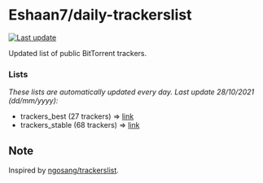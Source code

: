 
# Eshaan7/daily-trackerslist 

[![Last update](https://img.shields.io/badge/Last%20update-28/10/2021-blue.svg)](#)

Updated list of public BitTorrent trackers.

### Lists
*These lists are automatically updated every day. Last update 28/10/2021 (_dd/mm/yyyy_):*

* trackers_best (27 trackers) => [link](https://raw.githubusercontent.com/eshaan7/daily-trackerslist/master/trackers_best.txt)
* trackers_stable (68 trackers) => [link](https://raw.githubusercontent.com/eshaan7/daily-trackerslist/master/trackers_stable.txt)

## Note

Inspired by [ngosang/trackerslist](https://github.com/ngosang/trackerslist).
